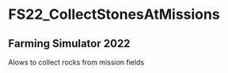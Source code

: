 # FS22_CollectStonesAtMissions
## Farming Simulator 2022
Alows to collect rocks from mission fields
